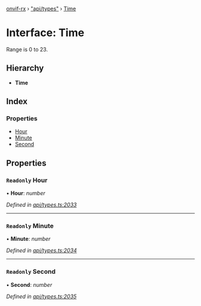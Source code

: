 [onvif-rx](../README.md) › ["api/types"](../modules/_api_types_.md) › [Time](_api_types_.time.md)

# Interface: Time

Range is 0 to 23.

## Hierarchy

* **Time**

## Index

### Properties

* [Hour](_api_types_.time.md#readonly-hour)
* [Minute](_api_types_.time.md#readonly-minute)
* [Second](_api_types_.time.md#readonly-second)

## Properties

### `Readonly` Hour

• **Hour**: *number*

*Defined in [api/types.ts:2033](https://github.com/patrickmichalina/onvif-rx/blob/3e9b152/src/api/types.ts#L2033)*

___

### `Readonly` Minute

• **Minute**: *number*

*Defined in [api/types.ts:2034](https://github.com/patrickmichalina/onvif-rx/blob/3e9b152/src/api/types.ts#L2034)*

___

### `Readonly` Second

• **Second**: *number*

*Defined in [api/types.ts:2035](https://github.com/patrickmichalina/onvif-rx/blob/3e9b152/src/api/types.ts#L2035)*
